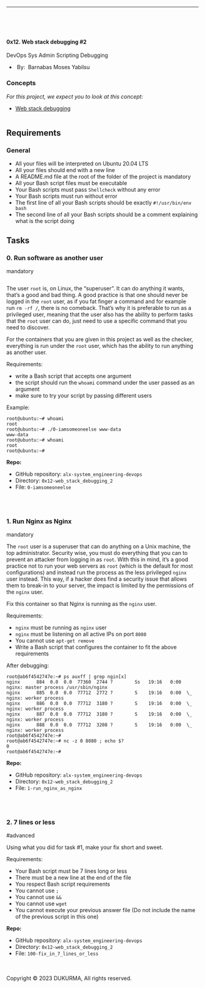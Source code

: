 <nav>
    <nav><a href="https://intranet.alxswe.com/"></a>
        <nav><a href="https://intranet.alxswe.com/"></a><a href="https://intranet.alxswe.com/">
                <hr>
                <p><br></p>
            </a></nav>
        <main>
            <div><br></div>
            <article>
                <h1>0x12. Web stack debugging #2</h1>
                <div>
                    <div>DevOps Sys Admin Scripting Debugging</div>
                </div>
                <div>
                    <ul>
                        <li>&nbsp;By:&nbsp; Barnabas Moses Yabilsu&nbsp;</li>
                    </ul>
                </div>
                <div>
                    <div>
                        <h3>Concepts</h3>
                    </div>
                    <div>
                        <p><em>For this project, we expect you to look at this concept:</em></p>
                        <ul>
                            <li><a href="https://intranet.alxswe.com/concepts/68">Web stack debugging</a></li>
                        </ul>
                    </div>
                </div>
                <div>
                    <div>
                        <p><img src="https://s3.amazonaws.com/intranet-projects-files/holbertonschool-sysadmin_devops/287/99littlebugsinthecode-holberton.jpg" alt=""></p>
                        <h2>Requirements</h2>
                        <h3>General</h3>
                        <ul>
                            <li>All your files will be interpreted on Ubuntu 20.04 LTS</li>
                            <li>All your files should end with a new line</li>
                            <li>A README.md file at the root of the folder of the project is mandatory</li>
                            <li>All your Bash script files must be executable</li>
                            <li>Your Bash scripts must pass&nbsp;<code>Shellcheck</code> without any error</li>
                            <li>Your Bash scripts must run without error</li>
                            <li>The first line of all your Bash scripts should be exactly&nbsp;<code>#!/usr/bin/env bash</code></li>
                            <li>The second line of all your Bash scripts should be a comment explaining what is the script doing</li>
                        </ul>
                    </div>
                </div>
                <h2>Tasks</h2>
                <div>
                    <div>
                        <h3>0. Run software as another user</h3>
                        <div>mandatory</div>
                    </div>
                    <div>
                        <p><img src="https://s3.amazonaws.com/alx-intranet.hbtn.io/uploads/medias/2020/9/eaeff07a715ff880b1ceb8e863a1d141a74a7f85.png?X-Amz-Algorithm=AWS4-HMAC-SHA256&X-Amz-Credential=AKIARDDGGGOUSBVO6H7D%2F20230717%2Fus-east-1%2Fs3%2Faws4_request&X-Amz-Date=20230717T122349Z&X-Amz-Expires=86400&X-Amz-SignedHeaders=host&X-Amz-Signature=faa1b0a0566559ed54ecb1e8fa91fc10d786286892f5fb30fcdde0d64ebab139" alt=""></p>
                        <p>The user&nbsp;<code>root</code> is, on Linux, the &ldquo;superuser&rdquo;. It can do anything it wants, that&rsquo;s a good and bad thing. A good practice is that one should never be logged in the&nbsp;<code>root</code> user, as if you fat finger a command and for example run&nbsp;<code>rm -rf /</code>, there is no comeback. That&rsquo;s why it is preferable to run as a privileged user, meaning that the user also has the ability to perform tasks that the&nbsp;<code>root</code> user can do, just need to use a specific command that you need to discover.</p>
                        <p>For the containers that you are given in this project as well as the checker, everything is run under the&nbsp;<code>root</code> user, which has the ability to run anything as another user.</p>
                        <p>Requirements:</p>
                        <ul>
                            <li>write a Bash script that accepts one argument</li>
                            <li>the script should run the&nbsp;<code>whoami</code> command under the user passed as an argument</li>
                            <li>make sure to try your script by passing different users</li>
                        </ul>
                        <p>Example:</p>
                        <pre><code>root@ubuntu:~# whoami
root
root@ubuntu:~# ./0-iamsomeoneelse www-data
www-data
root@ubuntu:~# whoami
root
root@ubuntu:~#
</code></pre>
                    </div>
                    <div>
                        <div>
                            <p><strong>Repo:</strong></p>
                            <ul>
                                <li>GitHub repository:&nbsp;<code>alx-system_engineering-devops</code></li>
                                <li>Directory:&nbsp;<code>0x12-web_stack_debugging_2</code></li>
                                <li>File:&nbsp;<code>0-iamsomeoneelse</code></li>
                            </ul>
                        </div>
                    </div>
                    <div>
                        <div><br></div>
                        <div><br></div>
                    </div>
                </div>
                <div>
                    <div>
                        <h3>1. Run Nginx as Nginx</h3>
                        <div>mandatory</div>
                    </div>
                    <div>
                        <p>The&nbsp;<code>root</code> user is a superuser that can do anything on a Unix machine, the top administrator. Security wise, you must do everything that you can to prevent an attacker from logging in as&nbsp;<code>root</code>. With this in mind, it&rsquo;s a good practice not to run your web servers as&nbsp;<code>root</code> (which is the default for most configurations) and instead run the process as the less privileged&nbsp;<code>nginx</code> user instead. This way, if a hacker does find a security issue that allows them to break-in to your server, the impact is limited by the permissions of the&nbsp;<code>nginx</code> user.</p>
                        <p>Fix this container so that Nginx is running as the&nbsp;<code>nginx</code> user.</p>
                        <p>Requirements:</p>
                        <ul>
                            <li><code>nginx</code> must be running as&nbsp;<code>nginx</code> user</li>
                            <li><code>nginx</code> must be listening on all active IPs on port&nbsp;<code>8080</code></li>
                            <li>You cannot use&nbsp;<code>apt-get remove</code></li>
                            <li>Write a Bash script that configures the container to fit the above requirements</li>
                        </ul>
                        <p>After debugging:</p>
                        <pre><code>root@ab6f4542747e:~# ps auxff | grep ngin[x]
nginx      884  0.0  0.0  77360  2744 ?        Ss   19:16   0:00 nginx: master process /usr/sbin/nginx
nginx      885  0.0  0.0  77712  2772 ?        S    19:16   0:00  \_ nginx: worker process
nginx      886  0.0  0.0  77712  3180 ?        S    19:16   0:00  \_ nginx: worker process
nginx      887  0.0  0.0  77712  3180 ?        S    19:16   0:00  \_ nginx: worker process
nginx      888  0.0  0.0  77712  3208 ?        S    19:16   0:00  \_ nginx: worker process
root@ab6f4542747e:~#
root@ab6f4542747e:~# nc -z 0 8080 ; echo $?
0
root@ab6f4542747e:~#
</code></pre>
                    </div>
                    <div>
                        <div>
                            <p><strong>Repo:</strong></p>
                            <ul>
                                <li>GitHub repository:&nbsp;<code>alx-system_engineering-devops</code></li>
                                <li>Directory:&nbsp;<code>0x12-web_stack_debugging_2</code></li>
                                <li>File:&nbsp;<code>1-run_nginx_as_nginx</code></li>
                            </ul>
                        </div>
                    </div>
                    <div>
                        <div><br></div>
                        <div><br></div>
                    </div>
                </div>
                <div>
                    <div>
                        <h3>2. 7 lines or less</h3>
                        <div>#advanced</div>
                    </div>
                    <div>
                        <p>Using what you did for task #1, make your fix short and sweet.</p>
                        <p>Requirements:</p>
                        <ul>
                            <li>Your Bash script must be 7 lines long or less</li>
                            <li>There must be a new line at the end of the file</li>
                            <li>You respect Bash script requirements</li>
                            <li>You cannot use&nbsp;<code>;</code></li>
                            <li>You cannot use&nbsp;<code>&amp;&amp;</code></li>
                            <li>You cannot use&nbsp;<code>wget</code></li>
                            <li>You cannot execute your previous answer file (Do not include the name of the previous script in this one)</li>
                        </ul>
                    </div>
                    <div>
                        <div>
                            <p><strong>Repo:</strong></p>
                            <ul>
                                <li>GitHub repository:&nbsp;<code>alx-system_engineering-devops</code></li>
                                <li>Directory:&nbsp;<code>0x12-web_stack_debugging_2</code></li>
                                <li>File:&nbsp;<code>100-fix_in_7_lines_or_less</code></li>
                            </ul>
                        </div>
                    </div>
                    <div>
                        <div><br></div>
                        <div><br></div>
                    </div>
                </div>
            </article>
            <div>Copyright &copy; 2023 DUKURMA, All rights reserved.</div>
        </main>
    </nav>
</nav>
<main><br></main>
